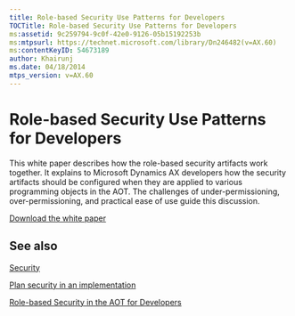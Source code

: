 ```yaml
---
title: Role-based Security Use Patterns for Developers
TOCTitle: Role-based Security Use Patterns for Developers
ms:assetid: 9c259794-9c0f-42e0-9126-05b15192253b
ms:mtpsurl: https://technet.microsoft.com/library/Dn246482(v=AX.60)
ms:contentKeyID: 54673189
author: Khairunj
ms.date: 04/18/2014
mtps_version: v=AX.60
---
```


# Role-based Security Use Patterns for Developers 


This white paper describes how the role-based security artifacts work together. It explains to Microsoft Dynamics AX developers how the security artifacts should be configured when they are applied to various programming objects in the AOT. The challenges of under-permissioning, over-permissioning, and practical ease of use guide this discussion.

[Download the white paper](http://go.microsoft.com/fwlink/p/?linkid=303934)

## See also

[Security](security.md)

[Plan security in an implementation](plan-security-in-an-implementation.md)

[Role-based Security in the AOT for Developers](https://technet.microsoft.com/library/gg847971\(v=ax.60\))

  


